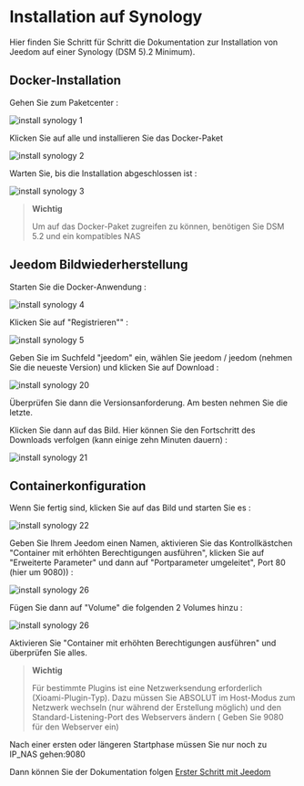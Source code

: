 # Installation auf Synology

Hier finden Sie Schritt für Schritt die Dokumentation zur Installation von Jeedom auf einer Synology (DSM 5).2 Minimum).

## Docker-Installation

Gehen Sie zum Paketcenter :

![install synology 1](images/install_synology_1.PNG)

Klicken Sie auf alle und installieren Sie das Docker-Paket

![install synology 2](images/install_synology_2.PNG)

Warten Sie, bis die Installation abgeschlossen ist :

![install synology 3](images/install_synology_3.PNG)

> **Wichtig**
>
> Um auf das Docker-Paket zugreifen zu können, benötigen Sie DSM 5.2 und ein kompatibles NAS

## Jeedom Bildwiederherstellung

Starten Sie die Docker-Anwendung :

![install synology 4](images/install_synology_4.PNG)

Klicken Sie auf "Registrieren"" :

![install synology 5](images/install_synology_5.PNG)

Geben Sie im Suchfeld "jeedom" ein, wählen Sie jeedom / jeedom (nehmen Sie die neueste Version) und klicken Sie auf Download :

![install synology 20](images/install_synology_20.PNG)

Überprüfen Sie dann die Versionsanforderung. Am besten nehmen Sie die letzte.

Klicken Sie dann auf das Bild. Hier können Sie den Fortschritt des Downloads verfolgen (kann einige zehn Minuten dauern) :

![install synology 21](images/install_synology_21.PNG)

## Containerkonfiguration

Wenn Sie fertig sind, klicken Sie auf das Bild und starten Sie es :

![install synology 22](images/install_synology_22.PNG)

Geben Sie Ihrem Jeedom einen Namen, aktivieren Sie das Kontrollkästchen "Container mit erhöhten Berechtigungen ausführen", klicken Sie auf "Erweiterte Parameter" und dann auf "Portparameter umgeleitet", Port 80 (hier um 9080)) :

![install synology 26](images/install_synology_23.PNG)

Fügen Sie dann auf "Volume" die folgenden 2 Volumes hinzu :

![install synology 26](images/install_synology_24.PNG)

Aktivieren Sie "Container mit erhöhten Berechtigungen ausführen" und überprüfen Sie alles.

> **Wichtig**
>
> Für bestimmte Plugins ist eine Netzwerksendung erforderlich (Xioami-Plugin-Typ). Dazu müssen Sie ABSOLUT im Host-Modus zum Netzwerk wechseln (nur während der Erstellung möglich) und den Standard-Listening-Port des Webservers ändern ( Geben Sie 9080 für den Webserver ein)

Nach einer ersten oder längeren Startphase müssen Sie nur noch zu IP_NAS gehen:9080

Dann können Sie der Dokumentation folgen [Erster Schritt mit Jeedom](https://doc.jeedom.com/de_DE/premiers-pas/index)
